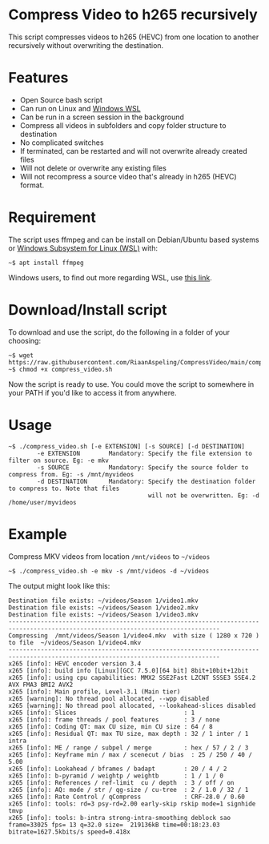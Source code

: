 # Compress Video to h265 recursively
This script compresses videos to h265 (HEVC) from one location to another recursively without overwriting the destination.

# Features
- Open Source bash script
- Can run on Linux and [Windows WSL](https://docs.microsoft.com/en-us/windows/wsl/)
- Can be run in a screen session in the background
- Compress all videos in subfolders and copy folder structure to destination
- No complicated switches
- If terminated, can be restarted and will not overwrite already created files
- Will not delete or overwrite any existing files
- Will not recompress a source video that's already in h265 (HEVC) format.

# Requirement
The script uses ffmpeg and can be install on Debian/Ubuntu based systems or [Windows Subsystem for Linux (WSL)](https://docs.microsoft.com/en-us/windows/wsl/) with:
```
~$ apt install ffmpeg
```
Windows users, to find out more regarding WSL, use [this link](https://docs.microsoft.com/en-us/windows/wsl/).

# Download/Install script
To download and use the script, do the following in a folder of your choosing:
```
~$ wget https://raw.githubusercontent.com/RiaanAspeling/CompressVideo/main/compress_video.sh
~$ chmod +x compress_video.sh
```
Now the script  is ready to use. You could move the script to somewhere in your PATH if you'd like to access it from anywhere.

# Usage
```
~$ ./compress_video.sh [-e EXTENSION] [-s SOURCE] [-d DESTINATION]
        -e EXTENSION        Mandatory: Specify the file extension to filter on source. Eg: -e mkv
        -s SOURCE           Mandatory: Specify the source folder to compress from. Eg: -s /mnt/myvideos
        -d DESTINATION      Mandatory: Specify the destination folder to compress to. Note that files 
                                       will not be overwritten. Eg: -d /home/user/myvideos
```

# Example
Compress MKV videos from location ```/mnt/videos``` to ```~/videos```
```
~$ ./compress_video.sh -e mkv -s /mnt/videos -d ~/videos
```
The output might look like this:
```
Destination file exists: ~/videos/Season 1/video1.mkv
Destination file exists: ~/videos/Season 1/video2.mkv
Destination file exists: ~/videos/Season 1/video3.mkv
---------------------------------------------------------------------------------------------------------------------------------
Compressing  /mnt/videos/Season 1/video4.mkv  with size ( 1280 x 720 ) to file  ~/videos/Season 1/video4.mkv
---------------------------------------------------------------------------------------------------------------------------------
x265 [info]: HEVC encoder version 3.4
x265 [info]: build info [Linux][GCC 7.5.0][64 bit] 8bit+10bit+12bit
x265 [info]: using cpu capabilities: MMX2 SSE2Fast LZCNT SSSE3 SSE4.2 AVX FMA3 BMI2 AVX2
x265 [info]: Main profile, Level-3.1 (Main tier)
x265 [warning]: No thread pool allocated, --wpp disabled
x265 [warning]: No thread pool allocated, --lookahead-slices disabled
x265 [info]: Slices                              : 1
x265 [info]: frame threads / pool features       : 3 / none
x265 [info]: Coding QT: max CU size, min CU size : 64 / 8
x265 [info]: Residual QT: max TU size, max depth : 32 / 1 inter / 1 intra
x265 [info]: ME / range / subpel / merge         : hex / 57 / 2 / 3
x265 [info]: Keyframe min / max / scenecut / bias  : 25 / 250 / 40 / 5.00
x265 [info]: Lookahead / bframes / badapt        : 20 / 4 / 2
x265 [info]: b-pyramid / weightp / weightb       : 1 / 1 / 0
x265 [info]: References / ref-limit  cu / depth  : 3 / off / on
x265 [info]: AQ: mode / str / qg-size / cu-tree  : 2 / 1.0 / 32 / 1
x265 [info]: Rate Control / qCompress            : CRF-28.0 / 0.60
x265 [info]: tools: rd=3 psy-rd=2.00 early-skip rskip mode=1 signhide tmvp
x265 [info]: tools: b-intra strong-intra-smoothing deblock sao
frame=33025 fps= 13 q=32.0 size=  219136kB time=00:18:23.03 bitrate=1627.5kbits/s speed=0.418x
```
